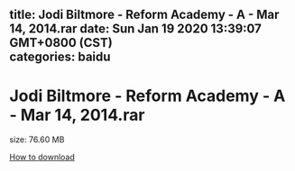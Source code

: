 
title: Jodi Biltmore - Reform Academy - A - Mar 14, 2014.rar
date: Sun Jan 19 2020 13:39:07 GMT+0800 (CST)    
categories: baidu
---

# Jodi Biltmore - Reform Academy - A - Mar 14, 2014.rar
size: 76.60 MB
 
 

[How to download](https://bpcam.bemobtrk.com/go/2ceec3aa-1ca2-46d6-b9ff-aaa5c184517c?jno=5431)